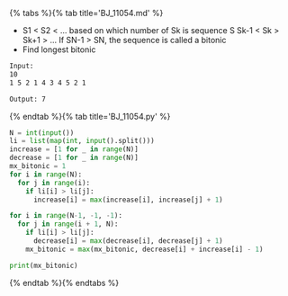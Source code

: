 {% tabs %}{% tab title='BJ_11054.md' %}

* S1 < S2 < ... based on which number of Sk is sequence S Sk-1 < Sk > Sk+1 > ... If SN-1 > SN, the sequence is called a bitonic
* Find longest bitonic

```txt
Input:
10
1 5 2 1 4 3 4 5 2 1

Output: 7
```

{% endtab %}{% tab title='BJ_11054.py' %}

```py
N = int(input())
li = list(map(int, input().split()))
increase = [1 for _ in range(N)]
decrease = [1 for _ in range(N)]
mx_bitonic = 1
for i in range(N):
  for j in range(i):
    if li[i] > li[j]:
      increase[i] = max(increase[i], increase[j] + 1)

for i in range(N-1, -1, -1):
  for j in range(i + 1, N):
    if li[i] > li[j]:
      decrease[i] = max(decrease[i], decrease[j] + 1)
    mx_bitonic = max(mx_bitonic, decrease[i] + increase[i] - 1)

print(mx_bitonic)
```

{% endtab %}{% endtabs %}
